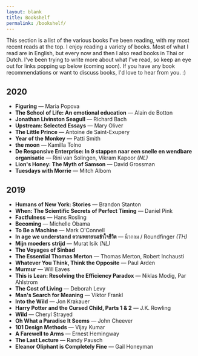 ```yaml
---
layout: blank
title: Bookshelf
permalink: /bookshelf/
---
```


This section is a list of the various books I've been reading, with my most recent reads at the top. I enjoy reading a variety of books. Most of what I read are in English, but every now and then I also read books in Thai or Dutch. I've been trying to write more about what I've read, so keep an eye out for links popping up below (coming soon). If you have any book recommendations or want to discuss books, I'd love to hear from you. :)

## 2020
+ **Figuring** — Maria Popova
+ **The School of Life: An emotional education** — Alain de Botton
+ **Jonathan Livinston Seagull** — Richard Bach
+ **Upstream: Selected Essays** — Mary Oliver
+ **The Little Prince** — Antoine de Saint-Exupery
+ **Year of the Monkey** — Patti Smith
+ **the moon** — Kamilla Tolno
+ **De Responsive Enterprise: In 9 stappen naar een snelle en wendbare organisatie** — Rini van Solingen, Vikram Kapoor _(NL)_
+ **Lion's Honey: The Myth of Samson** — David Grossman
+ **Tuesdays with Morrie** — Mitch Albom

## 2019

<!-- + [**Factfulness**](/books/2019-09-26-factfulness) — Hans Rosling -->
+ **Humans of New York: Stories** — Brandon Stanton
+ **When: The Scientific Secrets of Perfect Timing** — Daniel Pink
+ **Factfulness** — Hans Rosling
+ **Becoming** — Michelle Obama
+ **To Be a Machine** — Mark O'Connell
+ **In age we understand ความพยายามเข้าใจชีวิต** — นิ้วกลม / Roundfinger _(TH)_
+ **Mijn moeders strijd** — Murat Isik _(NL)_
+ **The Voyages of Sinbad**
+ **The Essential Thomas Merton** — Thomas Merton, Robert Inchausti
+ **Whatever You Think, Think the Opposite** — Paul Arden
+ **Murmur** — Will Eaves
+ **This is Lean: Resolving the Efficiency Paradox** — Niklas Modig, Par Ahlstrom
+ **The Cost of Living** — Deborah Levy
+ **Man's Search for Meaning** — Viktor Frankl
+ **Into the Wild** — Jon Krakauer
+ **Harry Potter and the Cursed Child, Parts 1 & 2** — J.K. Rowling
+ **Wild** — Cheryl Strayed
+ **Oh What a Paradise It Seems** — John Cheever
+ **101 Design Methods** — Vijay Kumar
+ **A Farewell to Arms** — Ernest Hemingway
+ **The Last Lecture** — Randy Pausch
+ **Eleanor Oliphant is Completely Fine** — Gail Honeyman